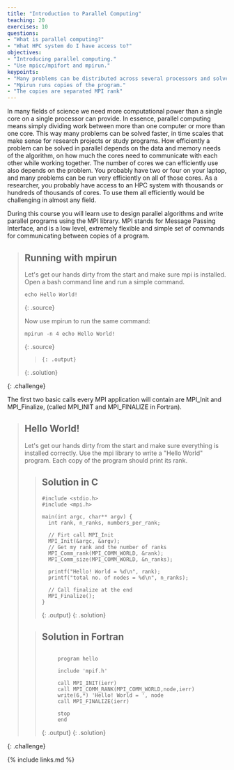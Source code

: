 ```yaml
---
title: "Introduction to Parallel Computing"
teaching: 20
exercises: 10
questions:
- "What is parallel computing?"
- "What HPC system do I have access to?"
objectives:
- "Introducing parallel computing."
- "Use mpicc/mpifort and mpirun."
keypoints:
- "Many problems can be distributed across several processors and solved faster"
- "Mpirun runs copies of the program."
- "The copies are separated MPI rank"
---
```


In many fields of science we need more computational power than a single core on a single processor can provide.
In essence, parallel computing means simply dividing work between more than one computer or more than one core.
This way many problems can be solved faster, in time scales that make sense for research projects or study programs.
How efficiently a problem can be solved in parallel depends on the data and memory needs of the algorithm,
on how much the cores need to communicate with each other while working together.
The number of cores we can efficiently use also depends on the problem.
You probably have two or four on your laptop, and many problems can be run very efficiently on all of those cores.
As a researcher, you probably have access to an HPC system with thousands or hundreds of thousands of cores.
To use them all efficiently would be challenging in almost any field.

During this course you will learn use to design parallel algorithms and write parallel programs using the MPI library.
MPI stands for Message Passing Interface, and is a low level, extremely flexible and simple set of commands for communicating between copies of a program.

> ## Running with mpirun
>
> Let's get our hands dirty from the start and make sure mpi is installed. Open a bash command line and run a simple command.
> ~~~
> echo Hello World!
> ~~~
> {: .source}
>
> Now use mpirun to run the same command:
> ~~~
> mpirun -n 4 echo Hello World!
> ~~~
> {: .source}
>
> > 
> > ~~~
> > {: .output}
> {: .solution}
>
{: .challenge} 

The first two basic calls every MPI application will contain are MPI_Init and MPI_Finalize, (called MPI_INIT and MPI_FINALIZE in Fortran).

> ## Hello World!
>
> Let's get our hands dirty from the start and make sure everything is installed correctly.
> Use the mpi library to write a "Hello World" program. Each copy of the program should print its rank.
>
> > ## Solution in C
> > ~~~
> > #include <stdio.h>
> > #include <mpi.h>
> > 
> > main(int argc, char** argv) {
> >   int rank, n_ranks, numbers_per_rank;
> >
> >   // Firt call MPI_Init
> >   MPI_Init(&argc, &argv);
> >   // Get my rank and the number of ranks
> >   MPI_Comm_rank(MPI_COMM_WORLD, &rank);
> >   MPI_Comm_size(MPI_COMM_WORLD, &n_ranks);
> >
> >   printf("Hello! World = %d\n", rank);
> >   printf("total no. of nodes = %d\n", n_ranks);
> >
> >   // Call finalize at the end
> >   MPI_Finalize();
> > }
> > 
> > ~~~
> > {: .output}
> {: .solution}
> 
> > ## Solution in Fortran
> > ~~~
> >
> >      program hello
> >
> >      include 'mpif.h'
> >
> >      call MPI_INIT(ierr)
> >      call MPI_COMM_RANK(MPI_COMM_WORLD,node,ierr)
> >      write(6,*) 'Hello! World = ', node
> >      call MPI_FINALIZE(ierr)
> >
> >      stop
> >      end
> >
> > ~~~
> > {: .output}
> {: .solution}
>
{: .challenge} 


{% include links.md %}

